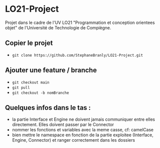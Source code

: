 # LO21-Project

Projet dans le cadre de l'UV LO21 "Programmation et conception orientees objet" de l'Université de Technologie de Compiègne.

## Copier le projet

- `git clone https://github.com/StephaneBranly/LO21-Project.git`

## Ajouter une feature / branche

- `git checkout main`
- `git pull`
- `git checkout -b nomBranche`

## Quelques infos dans le tas :

- la partie Interface et Engine ne doivent jamais communiquer entre elles directement. Elles doivent passer par le Connector
- nommer les fonctions et variables avec la meme casse, cf: camelCase
- bien mettre le namespace en fonction de la partie exploitee (Interface, Engine, Connector) et ranger correctement dans les dossiers
